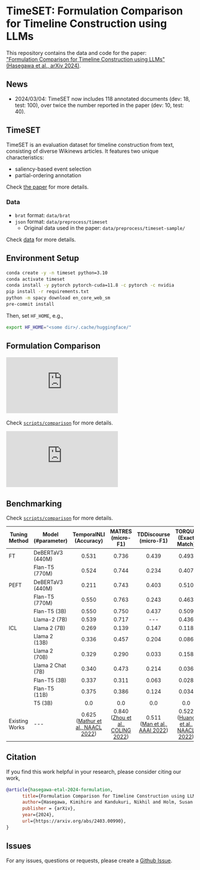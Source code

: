 # TimeSET: Formulation Comparison for Timeline Construction using LLMs

This repository contains the data and code for the paper: <br>
["Formulation Comparison for Timeline Construction using LLMs" (Hasegawa et al., arXiv 2024)](https://arxiv.org/abs/2403.00990).

## News
* 2024/03/04: TimeSET now includes 118 annotated documents (dev: 18, test: 100), over twice the number reported in the paper (dev: 10, test: 40).

## TimeSET
TimeSET is an evaluation dataset for timeline construction from text, consisting of diverse Wikinews articles.
It features two unique characteristics:
* saliency-based event selection
* partial-ordering annotation

Check [the paper](https://arxiv.org/abs/2403.00990) for more details.
### Data
* `brat` format: `data/brat`
* `json` format: `data/preprocess/timeset`
    * Original data used in the paper: `data/preprocess/timeset-sample/`

Check [data](https://github.com/kimihiroh/timeset/blob/main/data/) for more details.

## Environment Setup

```bash
conda create -y -n timeset python=3.10
conda activate timeset
conda install -y pytorch pytorch-cuda=11.8 -c pytorch -c nvidia
pip install -r requirements.txt
python -m spacy download en_core_web_sm
pre-commit install
```
Then, set `HF_HOME`, e.g.,
```bash
export HF_HOME="<some dir>/.cache/huggingface/"
```

## Formulation Comparison
![Overview](https://github.com/kimihiroh/timeset/blob/main/notebooks/figures/overview_w_timeline.pdf)

Check [`scripts/comparison`](https://github.com/kimihiroh/timeset/blob/main/scripts/comparison) for more details.

![Result](https://github.com/kimihiroh/timeset/blob/main/notebooks/figures/result_formulation_comparison_base.pdf)

## Benchmarking
Check [`scripts/comparison`](https://github.com/kimihiroh/timeset/blob/main/scripts/benchmark) for more details.

| Tuning Method | Model (\#parameter) | TemporalNLI <br>(Accuracy) | MATRES <br>(micro-F1) | TDDiscourse <br>(micro-F1) | TORQUE <br>(Exact Match) |
|---------------|---------------------|:-----------------------:|:-----------------:|:----------------------:|:--------------------:|
| FT            | DeBERTaV3 (440M)    | 0.531                   | 0.736             | 0.439                  | 0.493                |
|               | Flan-T5 (770M)      | 0.524                   | 0.744             | 0.234                  | 0.407                |
| PEFT          | DeBERTaV3 (440M)    | 0.211                   | 0.743             | 0.403                  | 0.510                |
|               | Flan-T5 (770M)      | 0.550                   | 0.763             | 0.243                  | 0.463                |
|               | Flan-T5 (3B)        | 0.550                   | 0.750             | 0.437                  | 0.509                |
|               | Llama-2 (7B)        | 0.539                   | 0.717             | ---                     | 0.436                |
| ICL           | Llama 2 (7B)        | 0.269                   | 0.139             | 0.147                  | 0.118                |
|               | Llama 2 (13B)       | 0.336                   | 0.457             | 0.204                  | 0.086                |
|               | Llama 2 (70B)       | 0.329                   | 0.290             | 0.033                  | 0.158                |
|               | Llama 2 Chat (7B)   | 0.340                   | 0.473             | 0.214                  | 0.036                |
|               | Flan-T5 (3B)        | 0.337                   | 0.311             | 0.063                  | 0.028                |
|               | Flan-T5 (11B)       | 0.375                   | 0.386             | 0.124                  | 0.034                |
|               | T5 (3B)             | 0.0                     | 0.0               | 0.0                    | 0.0                  |
|Existing Works | --- |0.625 <br>([Mathur et al., NAACL 2022](https://aclanthology.org/2022.naacl-main.73/)) | 0.840 <br>([Zhou et al., COLING 2022](https://aclanthology.org/2022.coling-1.174/)) | 0.511 <br>([Man et al., AAAI 2022](https://ojs.aaai.org/index.php/AAAI/article/view/21354)) | 0.522 <br>([Huang et al., NAACL 2022](https://aclanthology.org/2022.naacl-main.28/)) |

## Citation
If you find this work helpful in your research, please consider citing our work,
```bib
@article{hasegawa-etal-2024-formulation,
      title={Formulation Comparison for Timeline Construction using LLMs},
      author={Hasegawa, Kimihiro and Kandukuri, Nikhil and Holm, Susan and Yamakawa, Yukari and Mitamura, Teruko},
      publisher = {arXiv},
      year={2024},
      url={https://arxiv.org/abs/2403.00990},
}
```

## Issues
For any issues, questions or requests, please create a [Github Issue](https://github.com/kimihiroh/timeset/issues).
